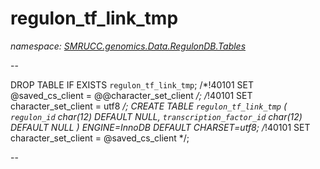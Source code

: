 ﻿# regulon_tf_link_tmp
_namespace: [SMRUCC.genomics.Data.RegulonDB.Tables](./index.md)_

--
 
 DROP TABLE IF EXISTS `regulon_tf_link_tmp`;
 /*!40101 SET @saved_cs_client = @@character_set_client */;
 /*!40101 SET character_set_client = utf8 */;
 CREATE TABLE `regulon_tf_link_tmp` (
 `regulon_id` char(12) DEFAULT NULL,
 `transcription_factor_id` char(12) DEFAULT NULL
 ) ENGINE=InnoDB DEFAULT CHARSET=utf8;
 /*!40101 SET character_set_client = @saved_cs_client */;
 
 --




